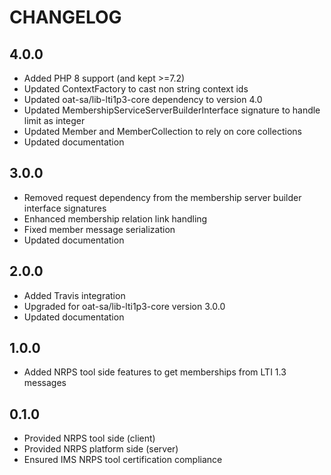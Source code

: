 CHANGELOG
=========

4.0.0
-----

* Added PHP 8 support (and kept >=7.2)
* Updated ContextFactory to cast non string context ids  
* Updated oat-sa/lib-lti1p3-core dependency to version 4.0
* Updated MembershipServiceServerBuilderInterface signature to handle limit as integer
* Updated Member and MemberCollection to rely on core collections  
* Updated documentation

3.0.0
-----

* Removed request dependency from the membership server builder interface signatures
* Enhanced membership relation link handling
* Fixed member message serialization
* Updated documentation

2.0.0
-----

* Added Travis integration
* Upgraded for oat-sa/lib-lti1p3-core version 3.0.0
* Updated documentation

1.0.0
-----

* Added NRPS tool side features to get memberships from LTI 1.3 messages

0.1.0
-----

* Provided NRPS tool side (client)
* Provided NRPS platform side (server)
* Ensured IMS NRPS tool certification compliance
